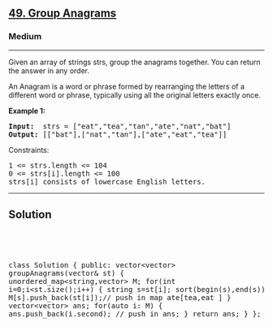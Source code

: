
<h2><a href="https://leetcode.com/problems/group-anagrams/">49. Group Anagrams</a></h2>
<h3>Medium</h3>
<hr>
<div><p>
Given an array of strings strs, group the anagrams together. You can return the answer in any order.

An Anagram is a word or phrase formed by rearranging the letters of a different word or phrase, typically using all the original letters exactly once.
</p>


<p><strong>Example 1:</strong></p>
<pre><strong>Input:</strong>  strs = ["eat","tea","tan","ate","nat","bat"]
<strong>Output:</strong> [["bat"],["nat","tan"],["ate","eat","tea"]]
</pre>



Constraints:
<pre>
1 <= strs.length <= 104
0 <= strs[i].length <= 100
strs[i] consists of lowercase English letters.
</pre>
<hr>
 <h2><strong><b>Solution</b></strong></h2>
 <br>
 <pre>
 
         
class Solution {
public:
    vector<vector<string>> groupAnagrams(vector<string>& st) {
        unordered_map<string,vector<string>> M;
        for(int i=0;i<st.size();i++)
        {
            string s=st[i];
            sort(begin(s),end(s));
            M[s].push_back(st[i]);// push in map ate[tea,eat ]
        }
        vector<vector<string>> ans;
        for(auto i: M)
        {
            ans.push_back(i.second); // push in ans;
           }
        return ans;
    }
};
          
 </pre>

